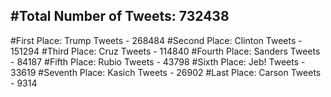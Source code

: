 #Total Number of Tweets: 732438 
---
#First Place: Trump Tweets - 268484
#Second Place: Clinton Tweets - 151294
#Third Place: Cruz Tweets - 114840
#Fourth Place: Sanders Tweets - 84187
#Fifth Place: Rubio Tweets - 43798
#Sixth Place: Jeb! Tweets - 33619
#Seventh Place: Kasich Tweets - 26902
#Last Place: Carson Tweets - 9314
